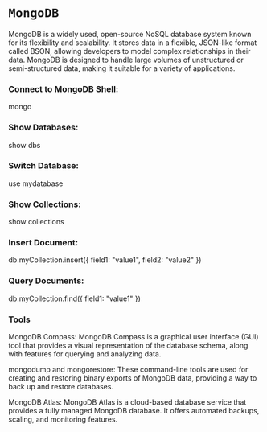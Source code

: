 # `MongoDB`

MongoDB is a widely used, open-source NoSQL database system known for its flexibility and scalability. It stores data in a flexible, JSON-like format called BSON, allowing developers to model complex relationships in their data. MongoDB is designed to handle large volumes of unstructured or semi-structured data, making it suitable for a variety of applications.


### Connect to MongoDB Shell:
mongo

### Show Databases:
show dbs

### Switch Database:
use mydatabase

### Show Collections:
show collections

### Insert Document:
db.myCollection.insert({ field1: "value1", field2: "value2" })

### Query Documents:
db.myCollection.find({ field1: "value1" })

### Tools

MongoDB Compass: MongoDB Compass is a graphical user interface (GUI) tool that provides a visual representation of the database schema, along with features for querying and analyzing data.

mongodump and mongorestore: These command-line tools are used for creating and restoring binary exports of MongoDB data, providing a way to back up and restore databases.

MongoDB Atlas: MongoDB Atlas is a cloud-based database service that provides a fully managed MongoDB database. It offers automated backups, scaling, and monitoring features.
